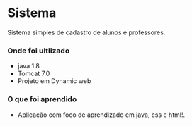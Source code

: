# Sistema

Sistema simples de cadastro de alunos e professores. 

### Onde foi ultlizado

- java 1.8
- Tomcat 7.0
- Projeto em Dynamic web 

### O que foi aprendido

- Aplicação com foco de aprendizado em java, css e html!.
